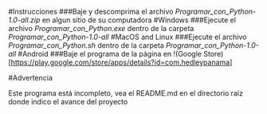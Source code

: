 #Instrucciones
###Baje y descomprima el archivo *Programar_con_Python-1.0-all.zip* en algun sitio de su computadora
#Windows
###Ejecute el archivo *Programar_con_Python.exe* dentro de la carpeta *Programar_con_Python-1.0-all*
#MacOS and Linux
###Ejecute el archivo *Programar_con_Python.sh* dentro de la carpeta *Programar_con_Python-1.0-all*
#Android
###Baje el programa de la página en !(Google Store)[https://play.google.com/store/apps/details?id=com.hedleypanama]
 
#Advertencia

Este programa está incompleto, vea el README.md en el directorio raíz donde indico el avance del proyecto

